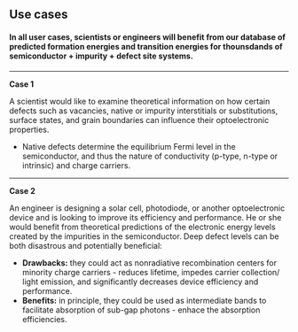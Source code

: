 ## Use cases
#### In all user cases, scientists or engineers will benefit from our database of predicted formation energies and transition energies for thounsdands of semiconductor + impurity + defect site systems.
---
**Case 1**

A scientist would like to examine theoretical information on how certain defects such as vacancies, native or impurity interstitials or substitutions, surface states, and grain boundaries can influence their optoelectronic properties.
* Native defects determine the equilibrium Fermi level in the semiconductor, and thus the nature of conductivity (p-type, n-type or intrinsic) and charge carriers.
---
**Case 2**

An engineer is designing a solar cell, photodiode, or another optoelectronic device and is looking to improve its efficiency and performance.  He or she would benefit from theoretical predictions of the electronic energy levels created by the impurities in the semiconductor.  Deep defect levels can be both disastrous and potentially beneficial:
* **Drawbacks:** they could act as nonradiative recombination centers for minority charge carriers - reduces lifetime, impedes carrier collection/ light emission, and significantly decreases device efficiency and performance.
* **Benefits:** in principle, they could be used as intermediate bands to facilitate absorption of sub-gap photons - enhace the absorption efficiencies.
